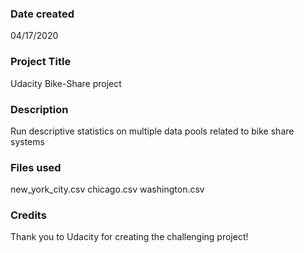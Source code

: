### Date created
04/17/2020

### Project Title
Udacity Bike-Share project

### Description
Run descriptive statistics on multiple data pools related to bike share systems

### Files used
new_york_city.csv chicago.csv washington.csv

### Credits
Thank you to Udacity for creating the challenging project!

